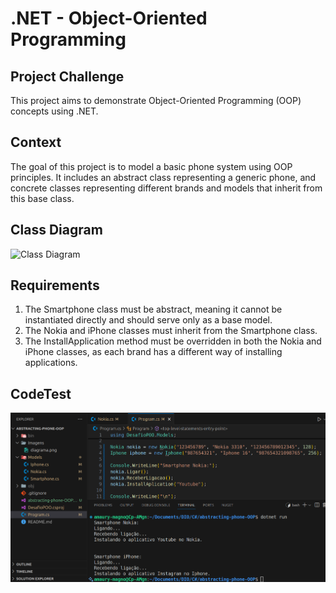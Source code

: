 # .NET - Object-Oriented Programming
## Project Challenge
This project aims to demonstrate Object-Oriented Programming (OOP) concepts using .NET.

## Context
The goal of this project is to model a basic phone system using OOP principles. It includes an abstract class representing a generic phone, and concrete classes representing different brands and models that inherit from this base class.

## Class Diagram
![Class Diagram](Imagens/diagrama.png)

## Requirements
1. The Smartphone class must be abstract, meaning it cannot be instantiated directly and should serve only as a base model.
2. The Nokia and iPhone classes must inherit from the Smartphone class.
3. The InstallApplication method must be overridden in both the Nokia and iPhone classes, as each brand has a different way of installing applications.

## CodeTest
![Class Diagram](Imagens/testCode.png)